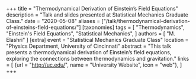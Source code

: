 +++
title = "Thermodynamical Derivation of Einstein’s Field Equations"
description = "Talk and slides presented at Statistical Mechanics Graduate Class."
date = "2020-05-08"
aliases = ["/talk/thermodynamical-derivation-of-einsteins-field-equations/"]
[taxonomies]
tags = [
  "Thermodynamics",
  "Einstein's Field Equations",
  "Statistical Mechanics",
]
authors = [ "M. Elashri" ]
[extra]
event = "Statistical Mechanics Graduate Class"
location = "Physics Department, University of Cincinnati"
abstract = "This talk presents a thermodynamical derivation of Einstein’s field equations, exploring the connections between thermodynamics and gravitation."
links = [
    {url = "http://uc.edu/", name = "University Website", icon = "web"},
]
+++

